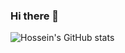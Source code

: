 ### Hi there 👋


![Hossein's GitHub stats](https://github-readme-stats.vercel.app/api?username=Hosseincpl&show_icons=true&theme=dracula)
